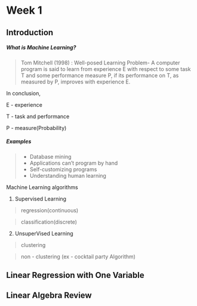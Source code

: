 # Week 1 

## Introduction


##### What is Machine Learning? 

> Tom Mitchell (1998) : Well-posed Learning
Problem- A computer program is said to learn
from experience E with respect to some task T
and some performance measure P, if its
performance on T, as measured by P, improves
with experience E. 
 
In conclusion,  

E - experience 

T - task and performance

P - measure(Probability)

##### Examples
> - Database mining 
> - Applications can’t program by hand
> - Self-customizing programs
> - Understanding human learning

Machine Learning algorithms

1. Supervised Learning 
> regression(continuous) 

> classification(discrete)

2. UnsuperVised Learning
> clustering 

> non - clustering (ex - cocktail party Algorithm)



## Linear Regression with One Variable

## Linear Algebra Review
